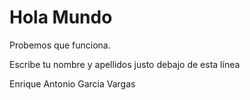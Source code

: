 # Hola Mundo

Probemos que funciona.

Escribe tu nombre y apellidos justo debajo de esta línea


Enrique Antonio Garcia Vargas
